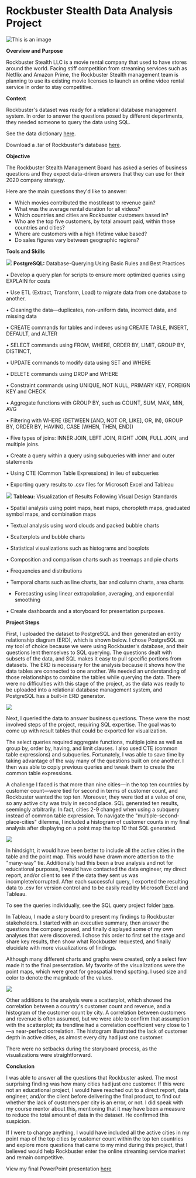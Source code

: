 # Rockbuster Stealth Data Analysis Project

![This is an image](RackMultipart20220309-4-uuykpi_html_89605f79fb0a2033.png)

**Overview and Purpose**

Rockbuster Stealth LLC is a movie rental company that used to have stores around the world. Facing stiff competition from streaming services such as Netflix and Amazon Prime, the Rockbuster Stealth management team is planning to use its existing movie licenses to launch an online video rental service in order to stay competitive.

**Context**

Rockbuster&#39;s dataset was ready for a relational database management system. In order to answer the questions posed by different departments, they needed someone to query the data using SQL.

See the data dictionary [here](https://coach-courses-us.s3.amazonaws.com/exercises/1054/44753/d6a29bbb69df0b3a897faec29dcf000d/Data_Imm_3.10_DataDictionary_CBoyd.pdf).

Download a .tar of Rockbuster&#39;s database [here](http://www.postgresqltutorial.com/wp-content/uploads/2019/05/dvdrental.zip).

**Objective**

The Rockbuster Stealth Management Board has asked a series of business questions and they expect data-driven answers that they can use for their 2020 company strategy.

Here are the main questions they&#39;d like to answer:

- Which movies contributed the most/least to revenue gain?
- What was the average rental duration for all videos?
- Which countries and cities are Rockbuster customers based in?
- Who are the top five customers, by total amount paid, within those countries and cities?
- Where are customers with a high lifetime value based?
- Do sales figures vary between geographic regions?

**Tools and Skills**

![](RackMultipart20220309-4-uuykpi_html_6a41bf0c11992ac3.png) **PostgreSQL:**   Database-Querying Using Basic Rules and Best Practices

• Develop a query plan for scripts to ensure more optimized queries using EXPLAIN for costs

• Use ETL (Extract, Transform, Load) to migrate data from one database to another.

• Cleaning the data—duplicates, non-uniform data, incorrect data, and missing data

• CREATE commands for tables and indexes using CREATE TABLE, INSERT, DEFAULT, and ALTER

• SELECT commands using FROM, WHERE, ORDER BY, LIMIT, GROUP BY, DISTINCT,

• UPDATE commands to modify data using SET and WHERE

• DELETE commands using DROP and WHERE

• Constraint commands using UNIQUE, NOT NULL, PRIMARY KEY, FOREIGN KEY and CHECK

• Aggregate functions with GROUP BY, such as COUNT, SUM, MAX, MIN, AVG

• Filtering with WHERE (BETWEEN [AND, NOT OR, LIKE], OR, IN), GROUP BY, ORDER BY, HAVING, CASE [WHEN, THEN, END])

• Five types of joins: INNER JOIN, LEFT JOIN, RIGHT JOIN, FULL JOIN, and multiple joins.

• Create a query within a query using subqueries with inner and outer statements

• Using CTE (Common Table Expressions) in lieu of subqueries

• Exporting query results to .csv files for Microsoft Excel and Tableau

![](RackMultipart20220309-4-uuykpi_html_4efd8586ba25dc5a.png) **Tableau:**  Visualization of Results Following Visual Design Standards

• Spatial analysis using point maps, heat maps, choropleth maps, graduated symbol maps, and combination maps

• Textual analysis using word clouds and packed bubble charts

• Scatterplots and bubble charts

• Statistical visualizations such as histograms and boxplots

• Composition and comparison charts such as treemaps and pie charts

• Frequencies and distributions

• Temporal charts such as line charts, bar and column charts, area charts

- Forecasting using linear extrapolation, averaging, and exponential smoothing

• Create dashboards and a storyboard for presentation purposes.

**Project Steps**

First, I uploaded the dataset to PostgreSQL and then generated an entity relationship diagram (ERD), which is shown below. I chose PostgreSQL as my tool of choice because we were using Rockbuster&#39;s database, and their questions lent themselves to SQL querying. The questions dealt with subsets of the data, and SQL makes it easy to pull specific portions from datasets. The ERD is necessary for the analysis because it shows how the data tables are connected to one another. We needed an understanding of those relationships to combine the tables while querying the data. There were no difficulties with this stage of the project, as the data was ready to be uploaded into a relational database management system, and PostgreSQL has a built-in ERD generator.

![](RackMultipart20220309-4-uuykpi_html_178ba46cfd2b9ac5.png)

Next, I queried the data to answer business questions. These were the most involved steps of the project, requiring SQL expertise. The goal was to come up with result tables that could be exported for visualization.

The select queries required aggregate functions, multiple joins as well as group by, order by, having, and limit clauses. I also used CTE (common table expressions) and subqueries. Fortunately, I was able to save time by taking advantage of the way many of the questions built on one another. I then was able to copiy previous queries and tweak them to create the common table expressions.

A challenge I faced is that more than nine cities—in the top ten countries by customer count—were tied for second in terms of customer count, and Rockbuster wanted the top ten. Moreover, they were tied at a value of one, so any active city was truly in second place. SQL generated ten results, seemingly arbitrarily. In fact, cities 2-9 changed when using a subquery instead of common table expression. To navigate the &quot;multiple-second-place-cities&quot; dilemma, I included a histogram of customer counts in my final analysis after displaying on a point map the top 10 that SQL generated.

![](RackMultipart20220309-4-uuykpi_html_a9603929d7ef75e2.png)

In hindsight, it would have been better to include all the active cities in the table and the point map. This would have drawn more attention to the &quot;many-way&quot; tie. Additionally had this been a true analysis and not for educational purposes, I would have contacted the data engineer, my direct report, and/or client to see if the data they sent us was incomplete/corrupted. After each successful query, I exported the resulting data to .csv for version control and to be easily read by Microsoft Excel and Tableau.

To see the queries individually, see the SQL query project folder [here](https://github.com/nlogan-data/Rockbuster-SQL-Project/tree/main/SQL-Queries).

In Tableau, I made a story board to present my findings to Rockbuster stakeholders. I started with an executive summary, then answer the questions the company posed, and finally displayed some of my own analyses that were discovered. I chose this order to first set the stage and share key results, then show what Rockbuster requested, and finally elucidate with more visualizations of findings.

Although many different charts and graphs were created, only a select few made it to the final presentation. My favorite of the visualizations were the point maps, which were great for geospatial trend spotting. I used size and color to denote the magnitude of the values.

![](RackMultipart20220309-4-uuykpi_html_e742a352b3496286.png)

Other additions to the analysis were a scatterplot, which showed the correlation between a country&#39;s customer count and revenue, and a histogram of the customer count by city. A correlation between customers and revenue is often assumed, but we were able to confirm that assumption with the scatterplot; its trendline had a correlation coefficient very close to 1—a near-perfect correlation. The histogram illustrated the lack of customer depth in active cities, as almost every city had just one customer.

There were no setbacks during the storyboard process, as the visualizations were straightforward.

**Conclusion**

I was able to answer all the questions that Rockbuster asked. The most surprising finding was how many cities had just one customer. If this were not an educational project, I would have reached out to a direct report, data engineer, and/or the client before delivering the final product, to find out whether the lack of customers per city is an error, or not. I did speak with my course mentor about this, mentioning that it may have been a measure to reduce the total amount of data in the dataset. He confirmed this suspicion.

If I were to change anything, I would have included all the active cities in my point map of the top cities by customer count within the top ten countries and explore more questions that came to my mind during this project, that I believed would help Rockbuster enter the online streaming service market and remain competitive.

View my final PowerPoint presentation [here](https://coach-courses-us.s3.amazonaws.com/exercises/1054/44753/2ce7ad8426ccf76531020d2587128f01/Data_Imm_3.10_PPT_Cboyd_PDF.pdf)
